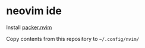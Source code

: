 # neovim ide

Install [packer.nvim](https://github.com/wbthomason/packer.nvim)

Copy contents from this repository to `~/.config/nvim/`
